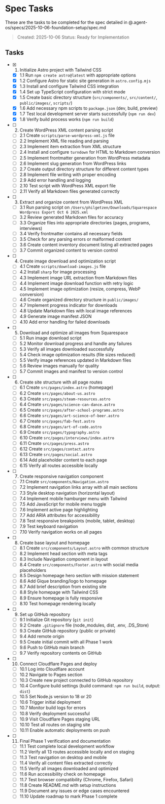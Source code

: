 # Spec Tasks

These are the tasks to be completed for the spec detailed in @.agent-os/specs/2025-10-06-foundation-setup/spec.md

> Created: 2025-10-06
> Status: Ready for Implementation

## Tasks

- [x] 1. Initialize Astro project with Tailwind CSS
  - [x] 1.1 Run `npm create astro@latest` with appropriate options
  - [x] 1.2 Configure Astro for static site generation in `astro.config.mjs`
  - [x] 1.3 Install and configure Tailwind CSS integration
  - [x] 1.4 Set up TypeScript configuration with strict mode
  - [x] 1.5 Create basic directory structure (`src/components/`, `src/content/`, `public/images/`, `scripts/`)
  - [x] 1.6 Add necessary npm scripts to `package.json` (dev, build, preview)
  - [x] 1.7 Test local development server starts successfully (`npm run dev`)
  - [x] 1.8 Verify build process works (`npm run build`)

- [ ] 2. Create WordPress XML content parsing script
  - [ ] 2.1 Create `scripts/parse-wordpress-xml.js` file
  - [ ] 2.2 Implement XML file reading and parsing
  - [ ] 2.3 Implement item extraction from XML structure
  - [ ] 2.4 Install and configure `turndown` for HTML to Markdown conversion
  - [ ] 2.5 Implement frontmatter generation from WordPress metadata
  - [ ] 2.6 Implement slug generation from WordPress links
  - [ ] 2.7 Create output directory structure for different content types
  - [ ] 2.8 Implement file writing with proper encoding
  - [ ] 2.9 Add error handling and logging
  - [ ] 2.10 Test script with WordPress XML export file
  - [ ] 2.11 Verify all Markdown files generated correctly

- [ ] 3. Extract and organize content from WordPress XML
  - [ ] 3.1 Run parsing script on `/Users/philgetzen/Downloads/Squarespace Wordpress Export Oct 6 2025.xml`
  - [ ] 3.2 Review generated Markdown files for accuracy
  - [ ] 3.3 Organize files into appropriate directories (pages, programs, interviews)
  - [ ] 3.4 Verify frontmatter contains all necessary fields
  - [ ] 3.5 Check for any parsing errors or malformed content
  - [ ] 3.6 Create content inventory document listing all extracted pages
  - [ ] 3.7 Commit organized content to version control

- [ ] 4. Create image download and optimization script
  - [ ] 4.1 Create `scripts/download-images.js` file
  - [ ] 4.2 Install `sharp` for image processing
  - [ ] 4.3 Implement image URL extraction from Markdown files
  - [ ] 4.4 Implement image download function with retry logic
  - [ ] 4.5 Implement image optimization (resize, compress, WebP conversion)
  - [ ] 4.6 Create organized directory structure in `public/images/`
  - [ ] 4.7 Implement progress indicator for downloads
  - [ ] 4.8 Update Markdown files with local image references
  - [ ] 4.9 Generate image manifest JSON
  - [ ] 4.10 Add error handling for failed downloads

- [ ] 5. Download and optimize all images from Squarespace
  - [ ] 5.1 Run image download script
  - [ ] 5.2 Monitor download progress and handle any failures
  - [ ] 5.3 Verify all images downloaded successfully
  - [ ] 5.4 Check image optimization results (file sizes reduced)
  - [ ] 5.5 Verify image references updated in Markdown files
  - [ ] 5.6 Review images manually for quality
  - [ ] 5.7 Commit images and manifest to version control

- [ ] 6. Create site structure with all page routes
  - [ ] 6.1 Create `src/pages/index.astro` (homepage)
  - [ ] 6.2 Create `src/pages/about-us.astro`
  - [ ] 6.3 Create `src/pages/steam-resources.astro`
  - [ ] 6.4 Create `src/pages/science-can-dance.astro`
  - [ ] 6.5 Create `src/pages/after-school-programs.astro`
  - [ ] 6.6 Create `src/pages/art-science-of-beer.astro`
  - [ ] 6.7 Create `src/pages/fab-fest.astro`
  - [ ] 6.8 Create `src/pages/art-of-code.astro`
  - [ ] 6.9 Create `src/pages/typography.astro`
  - [ ] 6.10 Create `src/pages/interviews/index.astro`
  - [ ] 6.11 Create `src/pages/press.astro`
  - [ ] 6.12 Create `src/pages/contact.astro`
  - [ ] 6.13 Create `src/pages/social.astro`
  - [ ] 6.14 Add placeholder content to each page
  - [ ] 6.15 Verify all routes accessible locally

- [ ] 7. Create responsive navigation component
  - [ ] 7.1 Create `src/components/Navigation.astro`
  - [ ] 7.2 Implement navigation links array with all main sections
  - [ ] 7.3 Style desktop navigation (horizontal layout)
  - [ ] 7.4 Implement mobile hamburger menu with Tailwind
  - [ ] 7.5 Add JavaScript for mobile menu toggle
  - [ ] 7.6 Implement active page highlighting
  - [ ] 7.7 Add ARIA attributes for accessibility
  - [ ] 7.8 Test responsive breakpoints (mobile, tablet, desktop)
  - [ ] 7.9 Test keyboard navigation
  - [ ] 7.10 Verify navigation works on all pages

- [ ] 8. Create base layout and homepage
  - [ ] 8.1 Create `src/components/Layout.astro` with common structure
  - [ ] 8.2 Implement head section with meta tags
  - [ ] 8.3 Include Navigation component in layout
  - [ ] 8.4 Create `src/components/Footer.astro` with social media placeholders
  - [ ] 8.5 Design homepage hero section with mission statement
  - [ ] 8.6 Add Gique branding/logo to homepage
  - [ ] 8.7 Add brief description from existing site
  - [ ] 8.8 Style homepage with Tailwind CSS
  - [ ] 8.9 Ensure homepage is fully responsive
  - [ ] 8.10 Test homepage rendering locally

- [ ] 9. Set up GitHub repository
  - [ ] 9.1 Initialize Git repository (`git init`)
  - [ ] 9.2 Create `.gitignore` file (node_modules, dist, .env, .DS_Store)
  - [ ] 9.3 Create GitHub repository (public or private)
  - [ ] 9.4 Add remote origin
  - [ ] 9.5 Create initial commit with all Phase 1 work
  - [ ] 9.6 Push to GitHub main branch
  - [ ] 9.7 Verify repository contents on GitHub

- [ ] 10. Connect Cloudflare Pages and deploy
  - [ ] 10.1 Log into Cloudflare account
  - [ ] 10.2 Navigate to Pages section
  - [ ] 10.3 Create new project connected to GitHub repository
  - [ ] 10.4 Configure build settings (build command: `npm run build`, output: `dist`)
  - [ ] 10.5 Set Node.js version to 18 or 20
  - [ ] 10.6 Trigger initial deployment
  - [ ] 10.7 Monitor build logs for errors
  - [ ] 10.8 Verify deployment successful
  - [ ] 10.9 Visit Cloudflare Pages staging URL
  - [ ] 10.10 Test all routes on staging site
  - [ ] 10.11 Enable automatic deployments on push

- [ ] 11. Final Phase 1 verification and documentation
  - [ ] 11.1 Test complete local development workflow
  - [ ] 11.2 Verify all 13 routes accessible locally and on staging
  - [ ] 11.3 Test navigation on desktop and mobile
  - [ ] 11.4 Verify all content files extracted correctly
  - [ ] 11.5 Verify all images downloaded and optimized
  - [ ] 11.6 Run accessibility check on homepage
  - [ ] 11.7 Test browser compatibility (Chrome, Firefox, Safari)
  - [ ] 11.8 Create README.md with setup instructions
  - [ ] 11.9 Document any issues or edge cases encountered
  - [ ] 11.10 Update roadmap to mark Phase 1 complete
